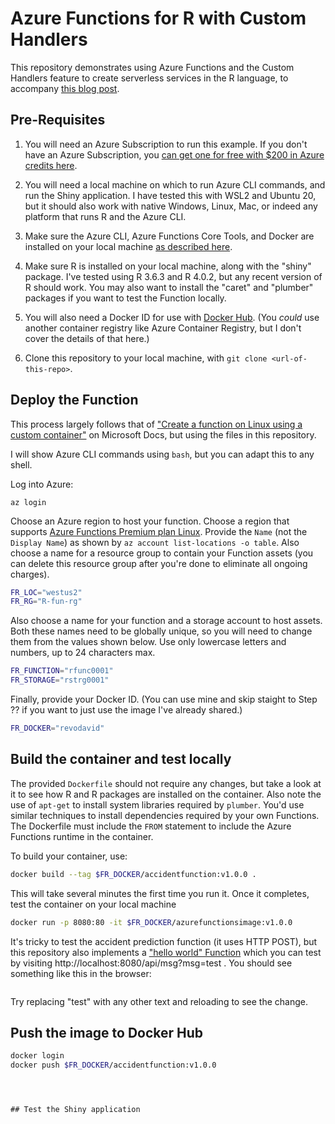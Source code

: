 # Azure Functions for R with Custom Handlers

This repository demonstrates using Azure Functions and the Custom Handlers feature to create serverless services in the R language, to accompany [this blog post](https://blog.revolutionanalytics.com/2020/12/azure-functions-with-r.html).

## Pre-Requisites

1. You will need an Azure Subscription to run this example. If you don't have an Azure Subscription, you [can get one for free with $200 in Azure credits here](https://azure.microsoft.com/free/?WT.mc_id=javascript-10496-davidsmi).

2. You will need a local machine on which to run Azure CLI commands, and run the Shiny application. I have tested this with WSL2 and Ubuntu 20, but it should also work with native Windows, Linux, Mac, or indeed any platform that runs R and the Azure CLI.

3. Make sure the Azure CLI, Azure Functions Core Tools, and Docker are installed on your local machine [as described here](https://docs.microsoft.com/en-us/azure/azure-functions/functions-create-function-linux-custom-image?pivots=programming-language-other&tabs=bash%2Cportal&WT.mc_id=javascript-10496-davidsmi#configure-your-local-environment).

4. Make sure R is installed on your local machine, along with the "shiny" package. I've tested using R 3.6.3 and R 4.0.2, but any recent version of R should work. You may also want to install the "caret" and "plumber" packages if you want to test the Function locally.

5. You will also need a Docker ID for use with [Docker Hub](https://hub.docker.com/). (You _could_ use another container registry like Azure Container Registry, but I don't cover the details of that here.)

1. Clone this repository to your local machine, with `git clone <url-of-this-repo>`.

## Deploy the Function

This process largely follows that of ["Create a function on Linux using a custom container"](https://docs.microsoft.com/en-us/azure/azure-functions/functions-create-function-linux-custom-image?pivots=programming-language-other&tabs=bash%2Cportal&WT.mc_id=javascript-10496-davidsmi) on Microsoft Docs, but using the files in this repository.

I will show Azure CLI commands using `bash`, but you can adapt this to any shell.



Log into Azure:

`az login`

Choose an Azure region to host your function. Choose a region that supports [Azure Functions Premium plan Linux](https://azure.microsoft.com/global-infrastructure/services/?products=functions&WT.mc_id=javascript-10496-davidsmi). Provide the `Name` (not the `Display Name`) as shown by `az account list-locations -o table`. Also choose a name for a resource group to contain your Function assets (you can delete this resource group after you're done to eliminate all ongoing charges).

```bash
FR_LOC="westus2"
FR_RG="R-fun-rg"
```
Also choose a name for your function and a storage account to host assets. Both these names need to be globally unique, so you will need to change them from the values shown below. Use only lowercase letters and numbers, up to 24 characters max.

```bash
FR_FUNCTION="rfunc0001" 
FR_STORAGE="rstrg0001"
```

Finally, provide your Docker ID. (You can use mine and skip staight to Step ?? if you want to just use the image I've already shared.)

```bash
FR_DOCKER="revodavid"
```

## Build the container and test locally

The provided `Dockerfile` should not require any changes, but take a look at it to see how R and R packages are installed on the container. Also note the use of `apt-get` to install system libraries required by `plumber`. You'd use similar techniques to install dependencies required by your own Functions. The Dockerfile must include the `FROM` statement to include the Azure Functions runtime in the container.

To build your container, use:

```bash
docker build --tag $FR_DOCKER/accidentfunction:v1.0.0 .
```

This will take several minutes the first time you run it. Once it completes, test the container on your local machine

```bash
docker run -p 8080:80 -it $FR_DOCKER/azurefunctionsimage:v1.0.0
```

It's tricky to test the accident prediction function (it uses HTTP POST), but this repository also implements a ["hello world" Function](https://github.com/revodavid/R-custom-handler/blob/master/handler.R#L7-L12) which you can test by visiting http://localhost:8080/api/msg?msg=test . You should see something like this in the browser:

```
```

Try replacing "test" with any other text and reloading to see the change.

## Push the image to Docker Hub

```bash
docker login
docker push $FR_DOCKER/accidentfunction:v1.0.0 
```






```



## Test the Shiny application


